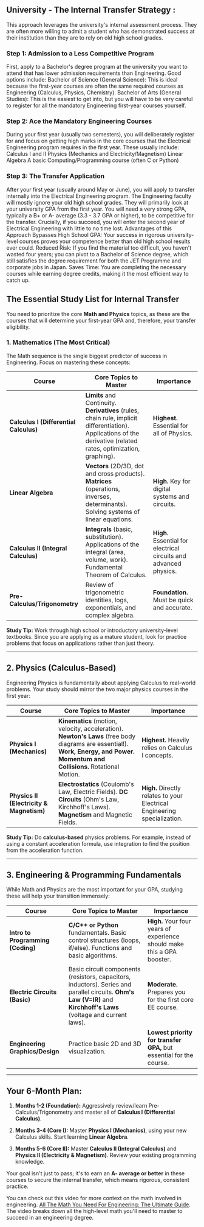 ## University - The Internal Transfer Strategy :
This approach leverages the university's internal assessment process. 
They are often more willing to admit a student who has demonstrated success at their institution than they are to rely on old high school grades.

### Step 1: Admission to a Less Competitive Program
First, apply to a Bachelor's degree program at the university you want to attend that has lower admission requirements than Engineering. Good options include:
Bachelor of Science (General Science): This is ideal because the first-year courses are often the same required courses as Engineering (Calculus, Physics, Chemistry).
Bachelor of Arts (General Studies): This is the easiest to get into, but you will have to be very careful to register for all the mandatory Engineering first-year courses yourself.

### Step 2: Ace the Mandatory Engineering Courses
During your first year (usually two semesters), you will deliberately register for and focus on getting high marks in the core courses that the Electrical Engineering 
  program requires in the first year. 
These usually include:
Calculus I and II
Physics (Mechanics and Electricity/Magnetism)
Linear Algebra
A basic Computing/Programming course (often C or Python)

### Step 3: The Transfer Application
After your first year (usually around May or June), you will apply to transfer internally into the Electrical Engineering program.
The Engineering faculty will mostly ignore your old high school grades.
They will primarily look at your university GPA from the first year.
You will need a very strong GPA, typically a B+ or A- average (3.3 - 3.7 GPA or higher), to be competitive for the transfer.
Crucially, if you succeed, you will enter the second year of Electrical Engineering with little to no time lost.
Advantages of this Approach
Bypasses High School GPA: Your success in rigorous university-level courses proves your competence better than old high school results ever could.
Reduced Risk: If you find the material too difficult, you haven't wasted four years; you can pivot to a Bachelor of Science degree, 
  which still satisfies the degree requirement for both the JET Programme and corporate jobs in Japan.
Saves Time: You are completing the necessary courses while earning degree credits, making it the most efficient way to catch up.

## The Essential Study List for Internal Transfer

You need to prioritize the core **Math and Physics** topics, as these are the courses that will determine your first-year GPA and, therefore, your transfer eligibility.

### 1. Mathematics (The Most Critical)

The Math sequence is the single biggest predictor of success in Engineering. Focus on mastering these concepts:

|Course|Core Topics to Master|Importance|
|---|---|---|
|**Calculus I (Differential Calculus)**|**Limits** and Continuity. **Derivatives** (rules, chain rule, implicit differentiation). Applications of the derivative (related rates, optimization, graphing).|**Highest.** Essential for all of Physics.|
|**Linear Algebra**|**Vectors** (2D/3D, dot and cross products). **Matrices** (operations, inverses, determinants). Solving systems of linear equations.|**High.** Key for digital systems and circuits.|
|**Calculus II (Integral Calculus)**|**Integrals** (basic, substitution). Applications of the integral (area, volume, work). Fundamental Theorem of Calculus.|**High.** Essential for electrical circuits and advanced physics.|
|**Pre-Calculus/Trigonometry**|Review of trigonometric identities, logs, exponentials, and complex algebra.|**Foundation.** Must be quick and accurate.|


**Study Tip:** Work through high school or introductory university-level textbooks. Since you are applying as a mature student, look for practice problems that focus on applications rather than just theory.

---
## 2. Physics (Calculus-Based)

Engineering Physics is fundamentally about applying Calculus to real-world problems. Your study should mirror the two major physics courses in the first year:

| Course                                   | Core Topics to Master                                                                                                                                                                | Importance                                                                |
| ---------------------------------------- | ------------------------------------------------------------------------------------------------------------------------------------------------------------------------------------ | ------------------------------------------------------------------------- |
| **Physics I (Mechanics)**                | **Kinematics** (motion, velocity, acceleration). **Newton's Laws** (free body diagrams are essential!). **Work, Energy, and Power.** **Momentum and Collisions.** Rotational Motion. | **Highest.** Heavily relies on Calculus I concepts.                       |
| **Physics II (Electricity & Magnetism)** | **Electrostatics** (Coulomb's Law, Electric Fields). **DC Circuits** (Ohm's Law, Kirchhoff's Laws). **Magnetism** and Magnetic Fields.                                               | **High.** Directly relates to your Electrical Engineering specialization. |

**Study Tip:** Do **calculus-based** physics problems. For example, instead of using a constant acceleration formula, use integration to find the position from the acceleration function.

---

## 3. Engineering & Programming Fundamentals

While Math and Physics are the most important for your GPA, studying these will help your transition immensely:

|Course|Core Topics to Master|Importance|
|---|---|---|
|**Intro to Programming (Coding)**|**C/C++ or Python** fundamentals. Basic control structures (loops, if/else). Functions and basic algorithms.|**High.** Your four years of experience should make this a GPA booster.|
|**Electric Circuits (Basic)**|Basic circuit components (resistors, capacitors, inductors). Series and parallel circuits. **Ohm's Law (V=IR)** and **Kirchhoff's Laws** (voltage and current laws).|**Moderate.** Prepares you for the first core EE course.|
|**Engineering Graphics/Design**|Practice basic 2D and 3D visualization.|**Lowest priority for transfer GPA,** but essential for the course.|

---

## Your 6-Month Plan:

1. **Months 1-2 (Foundation):** Aggressively review/learn Pre-Calculus/Trigonometry and master all of **Calculus I (Differential Calculus)**.
    
2. **Months 3-4 (Core I):** Master **Physics I (Mechanics)**, using your new Calculus skills. Start learning **Linear Algebra**.
    
3. **Months 5-6 (Core II):** Master **Calculus II (Integral Calculus)** and **Physics II (Electricity & Magnetism)**. Review your existing programming knowledge.
    

Your goal isn't just to pass; it's to earn an **A- average or better** in these courses to secure the internal transfer, which means rigorous, consistent practice.

You can check out this video for more context on the math involved in engineering. [All The Math You Need For Engineering: The Ultimate Guide](https://www.youtube.com/watch?v=2scszCY2oUo). The video breaks down all the high-level math you'll need to master to succeed in an engineering degree.